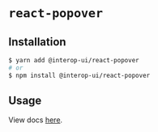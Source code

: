 # `react-popover`

## Installation

```sh
$ yarn add @interop-ui/react-popover
# or
$ npm install @interop-ui/react-popover
```

## Usage

View docs [here](https://radix-ui.com/primitives/docs/components/popover).
